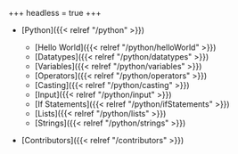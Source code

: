 +++
headless = true
+++

- [Python]({{< relref "/python" >}})
  - [Hello World]({{< relref "/python/helloWorld" >}})
  - [Datatypes]({{< relref "/python/datatypes" >}})
  - [Variables]({{< relref "/python/variables" >}})
  - [Operators]({{< relref "/python/operators" >}})
  - [Casting]({{< relref "/python/casting" >}})
  - [Input]({{< relref "/python/input" >}})
  - [If Statements]({{< relref "/python/ifStatements" >}})
  - [Lists]({{< relref "/python/lists" >}})
  - [Strings]({{< relref "/python/strings" >}})

- [Contributors]({{< relref "/contributors" >}}) 